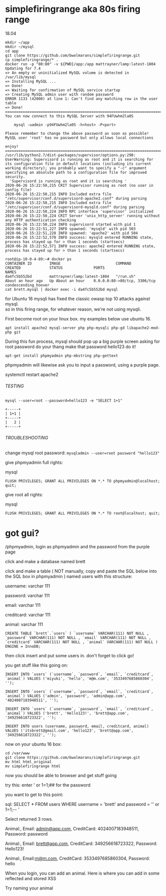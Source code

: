 # simplefiringrange aka 80s firing range

18.04
```
mkdir ~/app
mkdir ~/mysql
cd app
git clone https://github.com/bwolmarans/simplefiringrange.git
cp simplefiringrange/* .
docker run -p "80:80" -v ${PWD}/app:/app mattrayner/lamp:latest-1804 
Updating for 7.4
=> An empty or uninitialized MySQL volume is detected in /var/lib/mysql
=> Installing MySQL ...
=> Done!
=> Waiting for confirmation of MySQL service startup
=> Creating MySQL admin user with random password
ERROR 1133 (42000) at line 1: Can't find any matching row in the user table
=> Done!
========================================================================
You can now connect to this MySQL Server with 94FUwhm2la0S

    mysql -uadmin -p94FUwhm2la0S -h<host> -P<port>

Please remember to change the above password as soon as possible!
MySQL user 'root' has no password but only allows local connections

enjoy!
========================================================================
/usr/lib/python2.7/dist-packages/supervisor/options.py:298: UserWarning: Supervisord is running as root and it is searching for its configuration file in default locations (including its current working directory); you probably want to specify a "-c" argument specifying an absolute path to a configuration file for improved security.
  'Supervisord is running as root and it is searching '
2020-06-26 15:22:50,215 CRIT Supervisor running as root (no user in config file)
2020-06-26 15:22:50,215 INFO Included extra file "/etc/supervisor/conf.d/supervisord-apache2.conf" during parsing
2020-06-26 15:22:50,215 INFO Included extra file "/etc/supervisor/conf.d/supervisord-mysqld.conf" during parsing
2020-06-26 15:22:50,224 INFO RPC interface 'supervisor' initialized
2020-06-26 15:22:50,224 CRIT Server 'unix_http_server' running without any HTTP authentication checking
2020-06-26 15:22:50,224 INFO supervisord started with pid 1
2020-06-26 15:22:51,227 INFO spawned: 'mysqld' with pid 503
2020-06-26 15:22:51,228 INFO spawned: 'apache2' with pid 504
2020-06-26 15:22:52,570 INFO success: mysqld entered RUNNING state, process has stayed up for > than 1 seconds (startsecs)
2020-06-26 15:22:52,571 INFO success: apache2 entered RUNNING state, process has stayed up for > than 1 seconds (startsecs)

root@ip-10-0-4-89:~# docker ps
CONTAINER ID        IMAGE                         COMMAND             CREATED             STATUS              PORTS                          NAMES
da4fc5b552bd        mattrayner/lamp:latest-1804   "/run.sh"           About an hour ago   Up About an hour    0.0.0.0:80->80/tcp, 3306/tcp   condescending_hoover
cat brett.mysql | docker exec -i da4fc5b552bd mysql
```

for Ubuntu 16
mysqli has fixed the classic owasp top 10 attacks against mysql.  
so in this firing range, for whatever reason, we're not using mysqli.

First become root on your linux box.
my examples below use ubuntu 16.

`apt install apache2 mysql-server php php-mysqli php-gd libapache2-mod-php git`

During this fun process, mysql should pop up a big purple screen asking for root password do your thang make that password hello123 do it!  

`apt-get install phpmyadmin php-mbstring php-gettext`

phpmyadmin will likewise ask you to input a password, using a purple page.


systemctl restart apache2

  
###### TESTING
```
mysql --user=root --password=hello123 -e "SELECT 1+1"

+-----+
| 1+1 |
+-----+
|   2 |
+-----+
```
###### TROUBLESHOOTING

change mysql root password: `mysqladmin --user=root password "hello123"`

give phpmyadmin full rights: 

mysql

`FLUSH PRIVILEGES; GRANT ALL PRIVILEGES ON *.* TO phpmyadmin@localhost; quit;`

give root all rights:

mysql

`FLUSH PRIVILEGES; GRANT ALL PRIVILEGES ON *.* TO root@localhost; quit;`
  
# got gui? 

<site>/phpmyadmin, login as phpmyadmin and the password from the purple page

click and make a database named brett

click and make a table ( NOT manually, copy and paste the SQL below into the SQL box in phpmyadmin ) named users with this structure:

username: varchar 111

password: varchar  111

email: varchar  111

creditcard: varchar  111

animal: varchar 111

```
CREATE TABLE `brett`.`users` ( `username` VARCHAR(111) NOT NULL , `password` VARCHAR(111) NOT NULL , `email` VARCHAR(111) NOT NULL , `creditcard` VARCHAR(111) NOT NULL , `animal` VARCHAR(111) NOT NULL ) ENGINE = InnoDB;
```

then click insert and put some users in. don't forget to click go!

you get stuff like this going on:
```
INSERT INTO `users` (`username`, `password`, `email`, `creditcard`, `animal`) VALUES ('miyuki', 'hello', 'm@m.com', '3533497685860304', '');

INSERT INTO `users` (`username`, `password`, `email`, `creditcard`, `animal`) VALUES ('admin', 'password', 'admin@app.com', '4024007183948511', '');

INSERT INTO `users` (`username`, `password`, `email`, `creditcard`, `animal`) VALUES ('brett', 'Hello123!', 'brett@app.com', '349256618723322', '');

INSERT INTO users (username, password, email, creditcard, animal) VALUES ('itsbrett@gmail.com', 'hello123', 'brett@app.com', '349256618723322', '');
```

now on your ubuntu 16 box:
```
cd /var/www
git clone https://github.com/bwolmarans/simplefiringrange.git
mv html html_original
mv simplefiringrange html
```

now you should be able to browser and get stuff going

try this: enter ' or 1=1;## for the password

you want to get to this point:

sql: SELECT * FROM users WHERE username = 'brett' and password = '' or 1=1;-- '

Select returned 3 rows.

Animal:, Email: admin@app.com, CreditCard: 4024007183948511, Password: password

Animal:, Email: brett@app.com, CreditCard: 349256618723322, Password: Hello123! 

Animal:, Email:m@m.com, CreditCard: 3533497685860304, Password: hello 

When you login, you can add an animal.  Here is where you can add in some reflected and stored XSS

Try naming your animal <script>alert('hacked!');</script>





